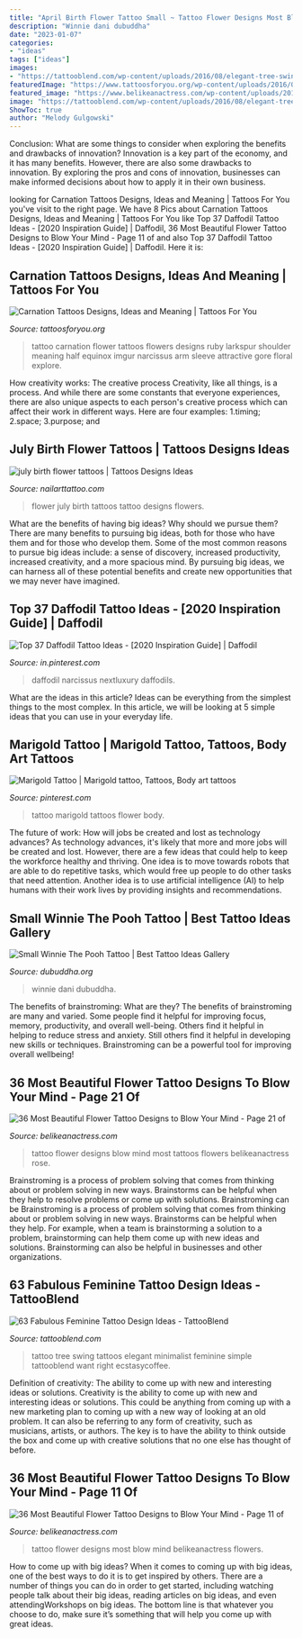```yaml
---
title: "April Birth Flower Tattoo Small ~ Tattoo Flower Designs Most Blow Mind Belikeanactress Flowers"
description: "Winnie dani dubuddha"
date: "2023-01-07"
categories:
- "ideas"
tags: ["ideas"]
images:
- "https://tattooblend.com/wp-content/uploads/2016/08/elegant-tree-swing-tattoo.jpg"
featuredImage: "https://www.tattoosforyou.org/wp-content/uploads/2016/03/White-Carnation-Tattoo.jpg"
featured_image: "https://www.belikeanactress.com/wp-content/uploads/2019/04/picsola_50268249_297704227604784_8630076860404714223_n.jpg"
image: "https://tattooblend.com/wp-content/uploads/2016/08/elegant-tree-swing-tattoo.jpg"
ShowToc: true
author: "Melody Gulgowski"
---
```



Conclusion: What are some things to consider when exploring the benefits and drawbacks of innovation?
Innovation is a key part of the economy, and it has many benefits. However, there are also some drawbacks to innovation. By exploring the pros and cons of innovation, businesses can make informed decisions about how to apply it in their own business.

	

		
looking for Carnation Tattoos Designs, Ideas and Meaning | Tattoos For You you've visit to the right page. We have 8 Pics about Carnation Tattoos Designs, Ideas and Meaning | Tattoos For You like Top 37 Daffodil Tattoo Ideas - [2020 Inspiration Guide] | Daffodil, 36 Most Beautiful Flower Tattoo Designs to Blow Your Mind - Page 11 of and also Top 37 Daffodil Tattoo Ideas - [2020 Inspiration Guide] | Daffodil. Here it is:
		
    
## Carnation Tattoos Designs, Ideas And Meaning | Tattoos For You

<img loading=lazy src="https://www.tattoosforyou.org/wp-content/uploads/2016/03/White-Carnation-Tattoo.jpg" onerror="this.onerror=null;this.src='https://tse3.mm.bing.net/th?id=OIP.PXIfmKGwGSQIoiU06UqNsgHaHa&amp;pid=15.1';" alt="Carnation Tattoos Designs, Ideas and Meaning | Tattoos For You">

_Source: tattoosforyou.org_

>tattoo carnation flower tattoos flowers designs ruby larkspur shoulder meaning half equinox imgur narcissus arm sleeve attractive gore floral explore. 

	

How creativity works: The creative process
Creativity, like all things, is a process. And while there are some constants that everyone experiences, there are also unique aspects to each person's creative process which can affect their work in different ways. Here are four examples: 1.timing; 2.space; 3.purpose; and 
    
## July Birth Flower Tattoos | Tattoos Designs Ideas

<img loading=lazy src="http://www.nailarttattoo.com/wp-content/uploads/2013/12/july-birth-flower-tattoos.jpg" onerror="this.onerror=null;this.src='https://tse3.mm.bing.net/th?id=OIP.46UbSL-c2Pbd6uPRf1ml7AHaFj&amp;pid=15.1';" alt="july birth flower tattoos | Tattoos Designs Ideas">

_Source: nailarttattoo.com_

>flower july birth tattoos tattoo designs flowers. 

	

What are the benefits of having big ideas? Why should we pursue them?
There are many benefits to pursuing big ideas, both for those who have them and for those who develop them. Some of the most common reasons to pursue big ideas include: a sense of discovery, increased productivity, increased creativity, and a more spacious mind. By pursuing big ideas, we can harness all of these potential benefits and create new opportunities that we may never have imagined.

    
## Top 37 Daffodil Tattoo Ideas - [2020 Inspiration Guide] | Daffodil

<img loading=lazy src="https://i.pinimg.com/736x/68/e9/80/68e980371f9ebb1db1ab8ec6e584ed76.jpg" onerror="this.onerror=null;this.src='https://tse4.mm.bing.net/th?id=OIP.D2Gg0j18eQJ10urzC1rPoAHaHa&amp;pid=15.1';" alt="Top 37 Daffodil Tattoo Ideas - [2020 Inspiration Guide] | Daffodil">

_Source: in.pinterest.com_

>daffodil narcissus nextluxury daffodils. 

	

What are the ideas in this article?
Ideas can be everything from the simplest things to the most complex. In this article, we will be looking at 5 simple ideas that you can use in your everyday life.

    
## Marigold Tattoo | Marigold Tattoo, Tattoos, Body Art Tattoos

<img loading=lazy src="https://i.pinimg.com/originals/20/cb/7c/20cb7cd15256530014657b70a654f731.jpg" onerror="this.onerror=null;this.src='https://tse1.mm.bing.net/th?id=OIP.ibNqiC54udmiFNxhWTNu3QHaJ4&amp;pid=15.1';" alt="Marigold Tattoo | Marigold tattoo, Tattoos, Body art tattoos">

_Source: pinterest.com_

>tattoo marigold tattoos flower body. 

	

The future of work: How will jobs be created and lost as technology advances?
As technology advances, it's likely that more and more jobs will be created and lost. However, there are a few ideas that could help to keep the workforce healthy and thriving. One idea is to move towards robots that are able to do repetitive tasks, which would free up people to do other tasks that need attention. Another idea is to use artificial intelligence (AI) to help humans with their work lives by providing insights and recommendations.

    
## Small Winnie The Pooh Tattoo | Best Tattoo Ideas Gallery

<img loading=lazy src="https://www.dubuddha.org/wp-content/uploads/2018/11/Winnie-The-Pooh-Tattoo-by-Dani-728x725.jpg" onerror="this.onerror=null;this.src='https://tse4.mm.bing.net/th?id=OIP.IWKoCTdVa3cexwx3bOoB7QHaHY&amp;pid=15.1';" alt="Small Winnie The Pooh Tattoo | Best Tattoo Ideas Gallery">

_Source: dubuddha.org_

>winnie dani dubuddha. 

	

The benefits of brainstroming: What are they?
The benefits of brainstroming are many and varied. Some people find it helpful for improving focus, memory, productivity, and overall well-being. Others find it helpful in helping to reduce stress and anxiety. Still others find it helpful in developing new skills or techniques. Brainstroming can be a powerful tool for improving overall wellbeing!

    
## 36 Most Beautiful Flower Tattoo Designs To Blow Your Mind - Page 21 Of

<img loading=lazy src="https://www.belikeanactress.com/wp-content/uploads/2019/04/picsola_50268249_297704227604784_8630076860404714223_n.jpg" onerror="this.onerror=null;this.src='https://tse4.mm.bing.net/th?id=OIP.lKGl41rmsHVQshpUkZtI3gHaLJ&amp;pid=15.1';" alt="36 Most Beautiful Flower Tattoo Designs to Blow Your Mind - Page 21 of">

_Source: belikeanactress.com_

>tattoo flower designs blow mind most tattoos flowers belikeanactress rose. 

	

Brainstroming is a process of problem solving that comes from thinking about or problem solving in new ways. Brainstorms can be helpful when they help to resolve problems or come up with solutions. Brainstroming can be
Brainstroming is a process of problem solving that comes from thinking about or problem solving in new ways. Brainstorms can be helpful when they help. For example, when a team is brainstorming a solution to a problem, brainstorming can help them come up with new ideas and solutions. Brainstorming can also be helpful in businesses and other organizations.

    
## 63 Fabulous Feminine Tattoo Design Ideas - TattooBlend

<img loading=lazy src="https://tattooblend.com/wp-content/uploads/2016/08/elegant-tree-swing-tattoo.jpg" onerror="this.onerror=null;this.src='https://tse1.mm.bing.net/th?id=OIP.CIJcxvOsnJs8IfrvWenjaQEsEq&amp;pid=15.1';" alt="63 Fabulous Feminine Tattoo Design Ideas - TattooBlend">

_Source: tattooblend.com_

>tattoo tree swing tattoos elegant minimalist feminine simple tattooblend want right ecstasycoffee. 

	

Definition of creativity: The ability to come up with new and interesting ideas or solutions.
Creativity is the ability to come up with new and interesting ideas or solutions. This could be anything from coming up with a new marketing plan to coming up with a new way of looking at an old problem. It can also be referring to any form of creativity, such as musicians, artists, or authors. The key is to have the ability to think outside the box and come up with creative solutions that no one else has thought of before.

    
## 36 Most Beautiful Flower Tattoo Designs To Blow Your Mind - Page 11 Of

<img loading=lazy src="https://www.belikeanactress.com/wp-content/uploads/2019/04/mariazegrean_51558911_2055610041396903_7541163698984578834_n.jpg" onerror="this.onerror=null;this.src='https://tse2.mm.bing.net/th?id=OIP.qDhzIcN3WHM1xJIuXXmB_QHaLJ&amp;pid=15.1';" alt="36 Most Beautiful Flower Tattoo Designs to Blow Your Mind - Page 11 of">

_Source: belikeanactress.com_

>tattoo flower designs most blow mind belikeanactress flowers. 

	

How to come up with big ideas?
When it comes to coming up with big ideas, one of the best ways to do it is to get inspired by others. There are a number of things you can do in order to get started, including watching people talk about their big ideas, reading articles on big ideas, and even attendingWorkshops on big ideas. The bottom line is that whatever you choose to do, make sure it’s something that will help you come up with great ideas.

